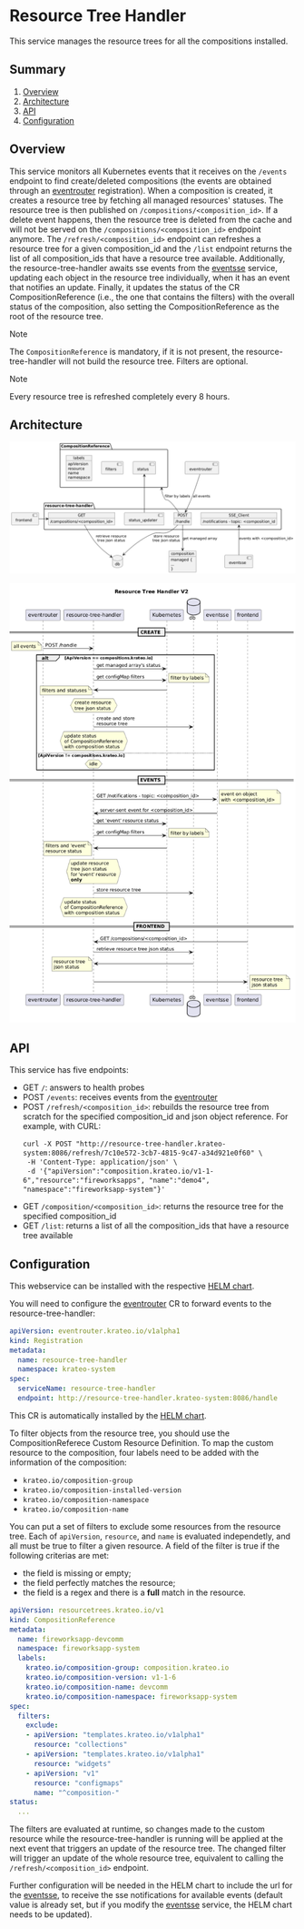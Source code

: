 # Resource Tree Handler

This service manages the resource trees for all the compositions installed.

## Summary

1. [Overview](#overview)
2. [Architecture](#architecture)
3. [API](#api)
4. [Configuration](#configuration)

## Overview

This service monitors all Kubernetes events that it receives on the `/events` endpoint to find create/deleted compositions (the events are obtained through an [eventrouter](http://github.com/krateoplatformops/eventrouter/) registration). When a composition is created, it creates a resource tree by fetching all managed resources' statuses. The resource tree is then published on `/compositions/<composition_id>`. If a delete event happens, then the resource tree is deleted from the cache and will not be served on the `/compositions/<composition_id>` endpoint anymore. The `/refresh/<composition_id>` endpoint can refreshes a resource tree for a given composition_id and the `/list` endpoint returns the list of all composition_ids that have a resource tree available. Additionally, the resource-tree-handler awaits sse events from the [eventsse](http://github.com/krateoplatformops/eventsse/) service, updating each object in the resource tree individually, when it has an event that notifies an update. Finally, it updates the status of the CR CompositionReference (i.e., the one that contains the filters) with the overall status of the composition, also setting the CompositionReference as the root of the resource tree.

> [!NOTE]  
> The `CompositionReference` is mandatory, if it is not present, the resource-tree-handler will not build the resource tree. Filters are optional.

> [!NOTE]  
> Every resource tree is refreshed completely every 8 hours.

## Architecture

![Resource Tree Handler](_diagrams/architecture.png)

![Resource Tree Handler sequence diagram](_diagrams/sequence_diagram.png)

## API

This service has five endpoints: 
- GET `/`: answers to health probes
- POST `/events`: receives events from the [eventrouter](http://github.com/krateoplatformops/eventrouter/)
- POST `/refresh/<composition_id>`: rebuilds the resource tree from scratch for the specified composition_id and json object reference. For example, with CURL:
  ```
  curl -X POST "http://resource-tree-handler.krateo-system:8086/refresh/7c10e572-3cb7-4815-9c47-a34d921e0f60" \
   -H 'Content-Type: application/json' \
   -d '{"apiVersion":"composition.krateo.io/v1-1-6","resource":"fireworksapps", "name":"demo4", "namespace":"fireworksapp-system"}'
  ```
- GET `/composition/<composition_id>`: returns the resource tree for the specified composition_id
- GET `/list`: returns a list of all the composition_ids that have a resource tree available

## Configuration
This webservice can be installed with the respective [HELM chart](http://github.com/krateoplatformops/resource-tree-handler-chart).

You will need to configure the [eventrouter](http://github.com/krateoplatformops/eventrouter) CR to forward events to the resource-tree-handler:
```yaml
apiVersion: eventrouter.krateo.io/v1alpha1
kind: Registration
metadata:
  name: resource-tree-handler
  namespace: krateo-system
spec:
  serviceName: resource-tree-handler
  endpoint: http://resource-tree-handler.krateo-system:8086/handle
```
This CR is automatically installed by the [HELM chart](http://github.com/krateoplatformops/resource-tree-handler-chart).

To filter objects from the resource tree, you should use the CompositionReferece Custom Resource Definition. To map the custom resource to the composition, four labels need to be added with the information of the composition:
 - `krateo.io/composition-group`
 - `krateo.io/composition-installed-version`
 - `krateo.io/composition-namespace`
 - `krateo.io/composition-name`

You can put a set of filters to exclude some resources from the resource tree. Each of `apiVersion`, `resource`, and `name` is evaluated independetly, and all must be true to filter a given resource. A field of the filter is true if the following criterias are met:
 - the field is missing or empty;
 - the field perfectly matches the resource;
 - the field is a regex and there is a **full** match in the resource.

```yaml
apiVersion: resourcetrees.krateo.io/v1
kind: CompositionReference
metadata:
  name: fireworksapp-devcomm
  namespace: fireworksapp-system
  labels:
    krateo.io/composition-group: composition.krateo.io
    krateo.io/composition-version: v1-1-6
    krateo.io/composition-name: devcomm
    krateo.io/composition-namespace: fireworksapp-system
spec:
  filters:
    exclude:
    - apiVersion: "templates.krateo.io/v1alpha1"
      resource: "collections"
    - apiVersion: "templates.krateo.io/v1alpha1"
      resource: "widgets"
    - apiVersion: "v1"
      resource: "configmaps"
      name: "^composition-"
status:
  ...
```

The filters are evaluated at runtime, so changes made to the custom resource while the resource-tree-handler is running will be applied at the next event that triggers an update of the resource tree. The changed filter will trigger an update of the whole resource tree, equivalent to calling the `/refresh/<composition_id>` endpoint.

Further configuration will be needed in the HELM chart to include the url for the [eventsse](http://github.com/krateoplatformops/eventsse/), to receive the sse notifications for available events (default value is already set, but if you modify the [eventsse](http://github.com/krateoplatformops/eventsse/) service, the HELM chart needs to be updated).